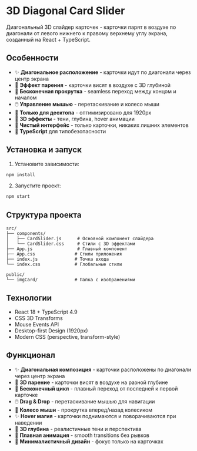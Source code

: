 # 3D Diagonal Card Slider

Диагональный 3D слайдер карточек - карточки парят в воздухе по диагонали от левого нижнего к правому верхнему углу экрана, созданный на React + TypeScript.

## Особенности

- ✨ **Диагональное расположение** - карточки идут по диагонали через центр экрана
- 🌊 **Эффект парения** - карточки висят в воздухе с 3D глубиной
- 🔄 **Бесконечная прокрутка** - seamless переход между концом и началом
- 🖱️ **Управление мышью** - перетаскивание и колесо мыши
- 🎯 **Только для десктопа** - оптимизировано для 1920px
- 🎨 **3D эффекты** - тени, глубина, hover анимации
- 🚫 **Чистый интерфейс** - только карточки, никаких лишних элементов
- 💎 **TypeScript** для типобезопасности

## Установка и запуск

1. Установите зависимости:
```bash
npm install
```

2. Запустите проект:
```bash
npm start
```

## Структура проекта

```
src/
├── components/
│   ├── CardSlider.js      # Основной компонент слайдера
│   └── CardSlider.css     # Стили с 3D эффектами
├── App.js                 # Главный компонент
├── App.css               # Стили приложения
├── index.js              # Точка входа
└── index.css             # Глобальные стили

public/
└── imgCard/              # Папка с изображениями
```

## Технологии

- React 18 + TypeScript 4.9
- CSS 3D Transforms
- Mouse Events API
- Desktop-first Design (1920px)
- Modern CSS (perspective, transform-style)

## Функционал

- ✨ **Диагональная композиция** - карточки расположены по диагонали через центр экрана
- 🌊 **3D парение** - карточки висят в воздухе на разной глубине
- 🔄 **Бесконечный цикл** - плавный переход от последней к первой карточке
- 🖱️ **Drag & Drop** - перетаскивание мышью для навигации
- 🎡 **Колесо мыши** - прокрутка вперед/назад колесиком
- ✨ **Hover магия** - карточки поднимаются и поворачиваются при наведении
- 🎨 **3D глубина** - реалистичные тени и перспектива
- 🌟 **Плавная анимация** - smooth transitions без рывков
- 🎯 **Минималистичный дизайн** - фокус только на карточках